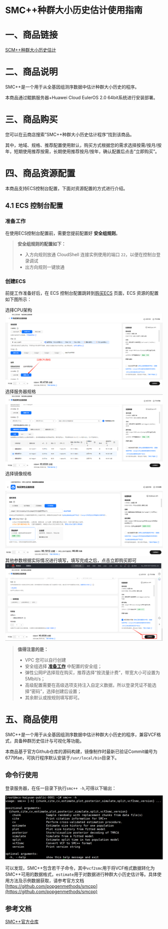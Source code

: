 # SMC++种群大小历史估计使用指南

# 一、商品链接
[SCM++种群大小历史估计](https://marketplace.huaweicloud.com/hidden/contents/fff602db-d94f-4ed7-8d0e-7b87189ddc04#productid=OFFI1174525460740751360)
# 二、商品说明

SMC++是一个用于从全基因组测序数据中估计种群大小历史的程序。

本商品通过鲲鹏服务器+Huawei Cloud EulerOS 2.0 64bit系统进行安装部署。

# 三、商品购买

您可以在云商店搜索”SMC++种群大小历史估计程序“找到该商品。

其中，地域、规格、推荐配置使用默认，购买方式根据您的需求选择按需/按月/按年，短期使用推荐按需，长期使用推荐按月/按年，确认配置后点击“立即购买”。

# 四、商品资源配置

本商品支持ECS控制台配置，下面对资源配置的方式进行介绍。

## 4.1 ECS 控制台配置

### 准备工作

在使用ECS控制台配置前，需要您提前配置好 **安全组规则**。

> **安全组规则的配置如下：**
>
> - 入方向规则放通 CloudShell 连接实例使用的端口 `22`，以便在控制台登录调试
> - 出方向规则一键放通

### 创建ECS

前提工作准备好后，在 ECS 控制台配置跳转到[购买ECS](https://support.huaweicloud.com/qs-ecs/ecs_01_0103.html) 页面，ECS 资源的配置如下图所示：

选择CPU架构
![ECS_conf_1.png](images/ECS_conf_1.png)
选择服务器规格
![ECS_conf_2.png](images/ECS_conf_2.png)
选择镜像规格

![ECS_conf_3](images/ECS_conf_3.png)
其他参数根据实际情况进行填写，填写完成之后，点击立即购买即可
![ECS_conf_4.png](images/ECS_conf_4.png)

> **值得注意的是：**
>
> - VPC 您可以自行创建
> - 安全组选择 [**准备工作**](#准备工作) 中配置的安全组；
> - 弹性公网IP选择现在购买，推荐选择“按流量计费”，带宽大小可设置为5Mbit/s；
> - 高级配置需要在高级选项支持注入自定义数据，所以登录凭证不能选择“密码”，选择创建后设置；
> - 其余默认或按规则填写即可。

# 五、商品使用

SMC++是一个用于从全基因组测序数据中估计种群大小历史的程序，兼容VCF格式，具备种群历史估计与可视化等功能。

本商品基于官方Github仓库的源码构建，镜像制作时最新已验证Commit编号为6779fae，可执行程序默认安装于`/usr/local/bin`目录下。

## 命令行使用

登录服务器，在任一目录下执行`smc++ -h`,可得以下输出：

![1](images/smc++_1.png)

可以发现，SMC++包含若干子命令，其中`vcf2smc`用于将VCF格式数据转化为SMC++可用的数据格式，`estimate`用于对数据进行种群大小历史估计等。具体使用方法及示例数据获取，请参考官方文档[https://github.com/popgenmethods/smcpp](https://github.com/popgenmethods/smcpp)

## 参考文档

[SMC++官方仓库](https://github.com/popgenmethods/smcpp)
